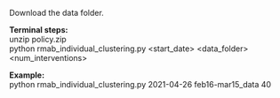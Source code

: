 Download the data folder.

**Terminal steps:**<br/>
unzip policy.zip<br/>
python rmab_individual_clustering.py <start_date> <data_folder> <num_interventions>

**Example:**<br/>
python rmab_individual_clustering.py 2021-04-26 feb16-mar15_data 40
